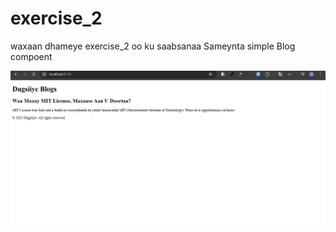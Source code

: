 # exercise_2
waxaan dhameye exercise_2   oo ku saabsanaa Sameynta simple Blog compoent

![result_exercise_2](/Assets/exercise_2.png)